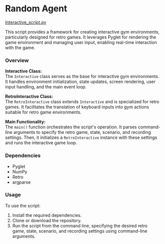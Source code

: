 # Random Agent

[Interactive_script.py](https://github.com/sankalp-s/MSC_Thesis/blob/main/Player_Inputs/Final/Interactive_script.py)

This script provides a framework for creating interactive gym environments, particularly designed for retro games. It leverages Pyglet for rendering the game environment and managing user input, enabling real-time interaction with the game.

### Overview

**Interactive Class:**  
The `Interactive` class serves as the base for interactive gym environments. It handles environment initialization, state updates, screen rendering, user input handling, and the main event loop.

**RetroInteractive Class:**  
The `RetroInteractive` class extends `Interactive` and is specialized for retro games. It facilitates the translation of keyboard inputs into gym actions suitable for retro game environments.

**Main Functionality:**  
The `main()` function orchestrates the script's operation. It parses command-line arguments to specify the retro game, state, scenario, and recording settings. Then, it initializes a `RetroInteractive` instance with these settings and runs the interactive game loop.

### Dependencies

- Pyglet
- NumPy
- Retro
- argparse

### Usage

To use the script:
1. Install the required dependencies.
2. Clone or download the repository.
3. Run the script from the command line, specifying the desired retro game, state, scenario, and recording settings using command-line arguments.
